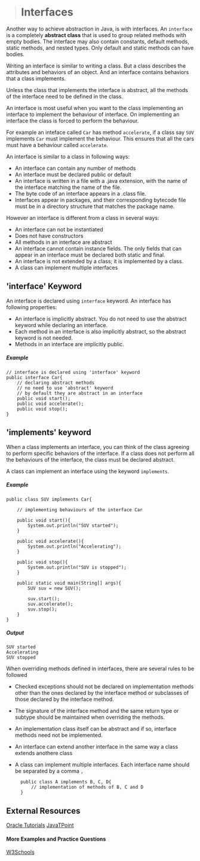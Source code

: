 ># Interfaces

Another way to achieve abstraction in Java, is with interfaces.
An `interface` is a completely **abstract class** that is used to group related methods with empty bodies. The interface may also contain constants, default methods, static methods, and nested types. Only default and static methods can have bodies.

Writing an interface is similar to writing a class. But a class describes the attributes and behaviors of an object. And an interface contains behaviors that a class implements.

Unless the class that implements the interface is abstract, all the methods of the interface need to be defined in the class.

An interface is most useful when you want to the class implementing an interface to implement the behaviour of interface. On implementing an interface the class is forced to perform the behaviour.

For example an inteface called `Car` has method `accelerate`, if a class say `SUV` implements `Car` must implement the behaviour. This ensures that all the cars must have a behaviour called `accelerate`.

An interface is similar to a class in following ways:
* An interface can contain any number of methods
* An interface must be declared public or default
* An interface is written in a file with a .java extension, with the name of the interface matching the name of the file.
* The byte code of an interface appears in a .class file.
* Interfaces appear in packages, and their corresponding bytecode file must be in a directory structure that matches the package name.

However an interface is different from a class in several ways:
* An interface can not be instantiated
* Does not have constructors
* All methods in an interface are abstract
* An interface cannot contain instance fields. The only fields that can appear in an interface must be declared both static and final.
* An interface is not extended by a class; it is implemented by a class.
* A class can implement multiple interfaces

## 'interface' Keyword

An interface is declared using `interface` keyword. An interface has following properties:
* An interface is implicitly abstract. You do not need to use the abstract keyword while declaring an interface.
* Each method in an interface is also implicitly abstract, so the abstract keyword is not needed.
* Methods in an interface are implicitly public.

##### Example

    // interface is declared using 'interface' keyword
    public interface Car{
        // declaring abstract methods
        // no need to use 'abstract' keyword
        // by default they are abstract in an interface
        public void start();
        public void accelerate();
        public void stop();
    }

## 'implements' keyword

When a class implements an interface, you can think of the class agreeing to perform specific behaviors of the interface. If a class does not perform all the behaviours of the interface, the class must be declared abstract.

A class can implement an interface using the keyword `implements`.

##### Example

    public class SUV implements Car{

        // implementing behaviours of the interface Car

        public void start(){
            System.out.println("SUV started");
        }

        public void accelerate(){
            System.out.println("Accelerating");
        }

        public void stop(){
            System.out.println("SUV is stopped");
        }

        public static void main(String[] args){
            SUV suv = new SUV();

            suv.start();
            suv.accelerate();
            suv.stop();
        }
    }

##### Output

    SUV started
    Accelerating
    SUV stopped


When overriding methods defined in interfaces, there are several rules to be followed

* Checked exceptions should not be declared on implementation methods other than the ones declared by the interface method or subclasses of those declared by the interface method.
* The signature of the interface method and the same return type or subtype should be maintained when overriding the methods.
* An implementation class itself can be abstract and if so, interface methods need not be implemented.
* An interface can extend another interface in the same way a class extends anothere class
* A class can implement multiple interfaces. Each interface name should be separated by a comma `,`

    
        public class A implements B, C, D{
            // implementation of methods of B, C and D
        }


## External Resources

[Oracle Tutorials](https://docs.oracle.com/javase/tutorial/java/IandI/createinterface.html)
[JavaTPoint](https://www.javatpoint.com/interface-in-java)

#### More Examples and Practice Questions

[W3Schools](https://www.w3schools.com/java/java_interface.asp)